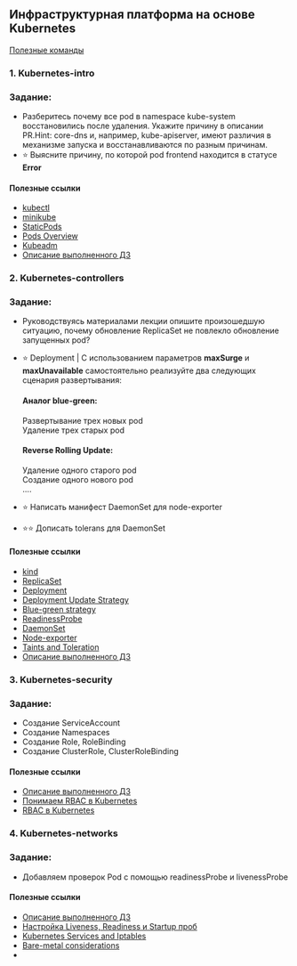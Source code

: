 ## Инфраструктурная платформа на основе Kubernetes
[Полезные команды](cli/README.md)

### 1. Kubernetes-intro
### Задание: 
- Разберитесь почему все pod в namespace kube-system восстановились после удаления. Укажите причину в описании PR.Hint: core-dns и, например, kube-apiserver, имеют различия в механизме запуска и восстанавливаются по разным причинам. 
- ⭐ Выясните причину, по которой pod frontend находится в статусе **Error**

#### Полезные ссылки

- [kubectl](https://kubernetes.io/ru/docs/tasks/tools/install-kubectl/) 
- [minikube](https://kubernetes.io/ru/docs/tasks/tools/install-minikube/)
- [StaticPods](https://kubernetes.io/docs/tasks/configure-pod-container/static-pod/)
- [Pods Overview](https://kubernetes.io/docs/concepts/workloads/pods/pod-overview/)
- [Kubeadm](https://kubernetes.io/docs/setup/production-environment/tools/kubeadm/create-cluster-kubeadm/)
- [Описание выполненного ДЗ](kubernetes-intro/README.md)

### 2. Kubernetes-controllers
### Задание:
- Руководствуясь материалами лекции опишите произошедшую ситуацию, почему обновление ReplicaSet не повлекло обновление запущенных pod?
- ⭐ Deployment | С использованием параметров **maxSurge** и **maxUnavailable** самостоятельно реализуйте два следующих сценария развертывания:
   #### Аналог blue-green:
   Развертывание трех новых pod \
   Удаление трех старых pod

   #### Reverse Rolling Update:
   Удаление одного старого pod \
   Создание одного нового pod \
   ....

- ⭐ Написать манифест DaemonSet для node-exporter
- ⭐⭐ Дописать tolerans для DaemonSet

#### Полезные ссылки 
- [kind](https://kind.sigs.k8s.io/)
- [ReplicaSet](https://kubernetes.io/docs/concepts/workloads/controllers/replicaset/)
- [Deployment](https://kubernetes.io/docs/concepts/workloads/controllers/deployment/)
- [Deployment Update Strategy](https://kubernetes.io/docs/concepts/workloads/controllers/deployment/#strategy)
- [Blue-green strategy](https://www.redhat.com/en/topics/devops/what-is-blue-green-deployment)
- [ReadinessProbe](https://kubernetes.io/docs/tasks/configure-pod-container/configure-liveness-readiness-startup-probes/#define-readiness-probes)
- [DaemonSet](https://kubernetes.io/docs/concepts/workloads/controllers/daemonset/)
- [Node-exporter](https://github.com/prometheus/node_exporter)
- [Taints and Toleration](https://kubernetes.io/docs/concepts/scheduling-eviction/taint-and-toleration/#concepts)
- [Описание выполненного ДЗ](kubernetes-controllers/README.md)

### 3. Kubernetes-security
### Задание:
- Создание ServiceAccount
- Создание Namespaces
- Создание Role, RoleBinding
- Создание ClusterRole, ClusterRoleBinding
#### Полезные ссылки 
- [Описание выполненного ДЗ](kubernetes-security/README.md)
- [Понимаем RBAC в Kubernetes](https://habr.com/ru/company/flant/blog/422801/)
- [RBAC в Kubernetes](https://rtfm.co.ua/kubernetes-znakomstvo-chast-5-rbac-avtorizaciya-i-primery-role-i-rolebinding/#Kubernetes_RBAC_%E2%80%94_%D0%BF%D1%80%D0%B8%D0%BC%D0%B5%D1%80)

### 4. Kubernetes-networks
### Задание: 
- Добавляем проверок Pod с помощью readinessProbe и livenessProbe

#### Полезные ссылки 
- [Описание выполненного ДЗ](kubernetes-networks/README.md)
- [Настройка Liveness, Readiness и Startup проб](https://kubernetes.io/ru/docs/tasks/configure-pod-container/configure-liveness-readiness-startup-probes/)
- [Kubernetes Services and Iptables](https://msazure.club/kubernetes-services-and-iptables/)
- [Bare-metal considerations](https://kubernetes.github.io/ingress-nginx/deploy/baremetal/)
- 
